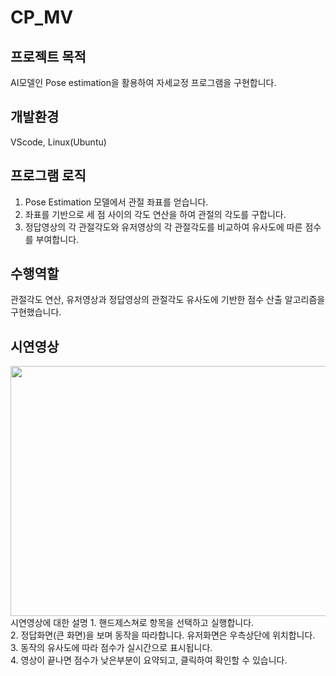 # CP_MV
## 프로젝트 목적
AI모델인 Pose estimation을 활용하여 자세교정 프로그램을 구현합니다.<br/> 
## 개발환경
VScode, Linux(Ubuntu)
## 프로그램 로직
1. Pose Estimation 모델에서 관절 좌표를 얻습니다.<br/>
2. 좌표를 기반으로 세 점 사이의 각도 연산을 하여 관절의 각도를 구합니다.<br/>
3. 정답영상의 각 관절각도와 유저영상의 각 관절각도를 비교하여 유사도에 따른 점수를 부여합니다.<br/>
## 수행역할
관절각도 연산, 유저영상과 정답영상의 관절각도 유사도에 기반한 점수 산출 알고리즘을 구현했습니다.
## 시연영상
<img src="https://github.com/BrotherHwan/CP_MV/blob/main/image_video/cp_mv.gif" width=700 height=400> 
시연영상에 대한 설명
1. 핸드제스쳐로 항목을 선택하고 실행합니다. <br/> 
2. 정답화면(큰 화면)을 보며 동작을 따라합니다. 유저화면은 우측상단에 위치합니다.<br/> 
3. 동작의 유사도에 따라 점수가 실시간으로 표시됩니다. <br/> 
4. 영상이 끝나면 점수가 낮은부분이 요약되고, 클릭하여 확인할 수 있습니다.<br/> 
